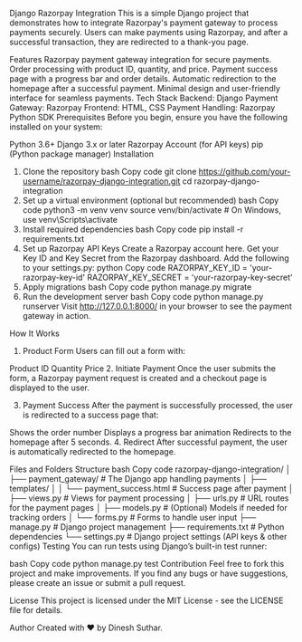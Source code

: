 Django Razorpay Integration
This is a simple Django project that demonstrates how to integrate Razorpay's payment gateway to process payments securely. Users can make payments using Razorpay, and after a successful transaction, they are redirected to a thank-you page.

Features
Razorpay payment gateway integration for secure payments.
Order processing with product ID, quantity, and price.
Payment success page with a progress bar and order details.
Automatic redirection to the homepage after a successful payment.
Minimal design and user-friendly interface for seamless payments.
Tech Stack
Backend: Django
Payment Gateway: Razorpay
Frontend: HTML, CSS
Payment Handling: Razorpay Python SDK
Prerequisites
Before you begin, ensure you have the following installed on your system:

Python 3.6+
Django 3.x or later
Razorpay Account (for API keys)
pip (Python package manager)
Installation
1. Clone the repository
bash
Copy code
git clone https://github.com/your-username/razorpay-django-integration.git
cd razorpay-django-integration
2. Set up a virtual environment (optional but recommended)
bash
Copy code
python3 -m venv venv
source venv/bin/activate  # On Windows, use venv\Scripts\activate
3. Install required dependencies
bash
Copy code
pip install -r requirements.txt
4. Set up Razorpay API Keys
Create a Razorpay account here.
Get your Key ID and Key Secret from the Razorpay dashboard.
Add the following to your settings.py:
python
Copy code
RAZORPAY_KEY_ID = 'your-razorpay-key-id'
RAZORPAY_KEY_SECRET = 'your-razorpay-key-secret'
5. Apply migrations
bash
Copy code
python manage.py migrate
6. Run the development server
bash
Copy code
python manage.py runserver
Visit http://127.0.0.1:8000/ in your browser to see the payment gateway in action.

How It Works
1. Product Form
Users can fill out a form with:

Product ID
Quantity
Price
2. Initiate Payment
Once the user submits the form, a Razorpay payment request is created and a checkout page is displayed to the user.

3. Payment Success
After the payment is successfully processed, the user is redirected to a success page that:

Shows the order number
Displays a progress bar animation
Redirects to the homepage after 5 seconds.
4. Redirect
After successful payment, the user is automatically redirected to the homepage.

Files and Folders Structure
bash
Copy code
razorpay-django-integration/
│
├── payment_gateway/                # The Django app handling payments
│   ├── templates/
│   │   └── payment_success.html    # Success page after payment
│   ├── views.py                    # Views for payment processing
│   ├── urls.py                     # URL routes for the payment pages
│   ├── models.py                   # (Optional) Models if needed for tracking orders
│   └── forms.py                    # Forms to handle user input
├── manage.py                       # Django project management
├── requirements.txt                # Python dependencies
└── settings.py                     # Django project settings (API keys & other configs)
Testing
You can run tests using Django’s built-in test runner:

bash
Copy code
python manage.py test
Contribution
Feel free to fork this project and make improvements. If you find any bugs or have suggestions, please create an issue or submit a pull request.

License
This project is licensed under the MIT License - see the LICENSE file for details.

Author
Created with ❤️ by Dinesh Suthar.